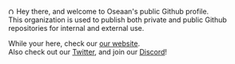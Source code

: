 <img src="https://oseaan-website.pages.dev/assets/favicon.svg" alt="Oseaan -" width="12px"/> Hey there, and welcome to Oseaan's public Github profile.\
This organization is used to publish both private and public Github repositories for internal and external use.

While your here, check our [our website](https://oseaan-website.pages.dev).\
Also check out our [Twitter](https://twitter.com/OseaanApp), and join our [Discord](https://discord.gg/Ex8hTSaxnm)!

